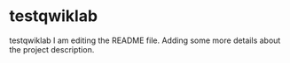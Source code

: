 # testqwiklab
testqwiklab 
I am editing the README file. Adding some more details about the project description.
